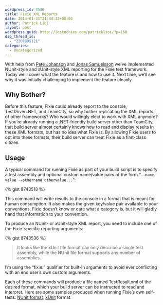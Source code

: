 ```yaml
---
wordpress_id: 4530
title: Fixie XML Reports
date: 2014-01-31T21:44:32+00:00
author: Patrick Lioi
layout: post
wordpress_guid: http://lostechies.com/patricklioi/?p=158
dsq_thread_id:
  - "2201899121"
categories:
  - Uncategorized
---
```

With help from [Pete Johanson](https://github.com/petejohanson) and [Jonas Samuelsson](https://github.com/JonasSamuelsson) we&#8217;ve implemented NUnit-style and xUnit-style XML reporting for the Fixie test framework. Today we&#8217;ll cover what the feature is and how to use it. Next time, we&#8217;ll see why it was initially challenging to implement the feature cleanly.

## Why Bother?

Before this feature, Fixie could already report to the console, TestDriven.NET, and TeamCity, so why bother replicating the XML reports of other frameworks? Who would willingly elect to work with XML anymore? If you&#8217;re already running a .NET-friendly build server other than TeamCity, that build server almost certainly knows how to read and display results in these XML formats, but has no idea what Fixie is. By allowing Fixie users to opt into these formats, their build server can treat Fixie as a first-class citizen.

## Usage

A typical command for running Fixie as part of your build script is to specify a test assembly and optional custom name/value pairs of the form &#8220;`--name value --othername othervalue...`&#8220;:

{% gist 8743518 %}

This command will write results to the console in a format that is meant for human consumption. It also makes the given key/value pair available to your conventions. Fixie doesn&#8217;t know or care what a category is, but it will gladly hand that information to your convention.

To produce an NUnit- or xUnit-style XML report, you need to include one of the Fixie-specific reporting arguments:

{% gist 8743536 %}

> It looks like the xUnit file format can only describe a single test assembly, while the NUnit file format supports any number of assemblies.

I&#8217;m using the &#8220;fixie:&#8221; qualifier for built-in arguments to avoid ever conflicting with an end user&#8217;s own custom arguments.

Each of these commands will produce a file named TestResult.xml of the desired format, which your build server can be instructed to read and interpret. Here are some samples produced when running Fixie&#8217;s own self-tests: [NUnit format](https://gist.github.com/plioi/8743559), [xUnit](https://gist.github.com/plioi/8743573) format.